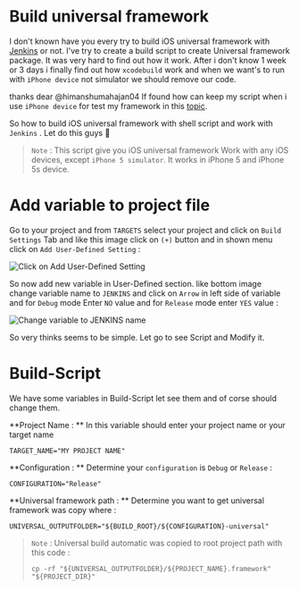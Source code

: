 # Build universal framework
I don't known have you every try to build iOS universal framework with [Jenkins](https://jenkins.io/)  or not. I've try to create a build script to create Universal framework package. It was very hard to find out how it work. After i don't know 1 week or 3 days i finally find out how `xcodebuild` work and when we want's to run with `iPhone device` not simulator we should remove our code.

thanks dear @himanshumahajan04 If found how can keep my script when i use `iPhone device` for test my framework in this [topic](https://gist.github.com/cromandini/1a9c4aeab27ca84f5d79).

So how to build iOS universal framework with shell script and work with `Jenkins` . Let do this guys  🏃

> `Note` :  This script give you iOS universal framework Work with any iOS devices, except `iPhone 5 simulator`. It works in iPhone 5 and iPhone 5s device.

# Add variable to project file
Go to your project and from `TARGETS` select your project and click on `Build Settings` Tab and like this image click on `(+)` button and in shown menu click on `Add User-Defined Setting` :

![Click on Add User-Defined Setting](http://uupload.ir/files/fyqu__2x-group2.png)

So now add new variable in User-Defined section. like bottom image change variable name to `JENKINS` and click on `Arrow` in left side of variable and for `Debug` mode Enter `NO` value and for `Release` mode enter `YES` value :

![Change variable to JENKINS name](http://uupload.ir/files/qaez__2x-group_2.png)

So very thinks seems to be simple. Let go to see Script and Modify it.

# Build-Script 

We have some variables in Build-Script let see them and of corse should change them.

 **Project Name : **
 In this variable should enter your project name or your target name
 
``` shell
TARGET_NAME="MY PROJECT NAME"
```
 **Configuration : **
 Determine your `configuration` is `Debug` or `Release` :
``` shell
CONFIGURATION="Release"
```
**Universal framework path : **
Determine you want to get universal framework was copy where :
``` shell
UNIVERSAL_OUTPUTFOLDER="${BUILD_ROOT}/${CONFIGURATION}-universal"
```

> `Note` :  Universal build automatic was copied to root project path with this code :
>``` shell
>cp -rf "${UNIVERSAL_OUTPUTFOLDER}/${PROJECT_NAME}.framework" "${PROJECT_DIR}"
>```

